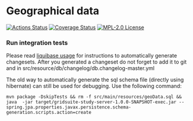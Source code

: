 # Geographical data

[![Actions Status](https://github.com/gridsuite/geo-data/workflows/CI/badge.svg)](https://github.com/gridsuite/geo-data/actions)
[![Coverage Status](https://sonarcloud.io/api/project_badges/measure?project=org.gridsuite%3Ageo-data&metric=coverage)](https://sonarcloud.io/component_measures?id=org.gridsuite%3Ageo-data&metric=coverage)
[![MPL-2.0 License](https://img.shields.io/badge/license-MPL_2.0-blue.svg)](https://www.mozilla.org/en-US/MPL/2.0/)

### Run integration tests

Please read [liquibase usage](https://github.com/powsybl/powsybl-parent/#liquibase-usage) for instructions to automatically generate changesets.
After you generated a changeset do not forget to add it to git and in src/resource/db/changelog/db.changelog-master.yml


The old way to automatically generate the sql schema file (directly using hibernate) can still be used for debugging. Use the following command:
```
mvn package -DskipTests && rm -f src/main/resources/geoData.sql && java  -jar target/gridsuite-study-server-1.0.0-SNAPSHOT-exec.jar --spring.jpa.properties.javax.persistence.schema-generation.scripts.action=create 
```

